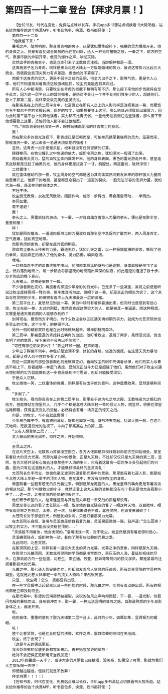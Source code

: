# 第四百一十二章 登台【拜求月票！】
        【告知书友，时代在变化，免费站点难以长存，手机app多书源站点切换看书大势所趋，站长给你推荐的这个换源APP，听书音色多、换源、找书都好使！】
       第四百一十二章
       “给我留下来！”
       暴喝之声，陡然响彻，那身着青袍的男子，已是犹如鹰隼般扑下，强横的灵力爆发开来，他的身体之上，竟是有着犹如金属般的光芒在闪烁，给人一种无可摧毁之感，一拳之下，前方的空气，直接尽数的炸裂开来，低沉的爆炸之声，响彻天际。
       突然出手的青袍男子，也是立即引来了无数目光注视，当即眼神都是一凛。
       这青袍男子名为青虎，同样是来自北苍大陆上一方极端强横的势力，虽说这等势力比起三大商会，西极殿这些顶尖势力有点差距，但也绝对不算弱了。
       而眼下这青虎的实力，更是不弱于之前的吴峒，他全力出手之下，那等气势，更是令人心悸，他们不知道面对着青虎这般强横阻拦，牧尘究竟能否将其闯过。
       所有人心中都清楚，只要牧尘在青虎的拦截下稍稍有所不济，那么接下来他的步伐就将会至于此次，因为这一层平台上的其他强者，是绝对不会让一个并不比他们强多少的人，超越他们，登上了那第二层，最终享受最完美的圣灵洗礼。
       在那高高在上的第二层平台中，七道傲立在所有人之上的人影同样是注视着这一幕，而夏悠然玉手都忍不住的紧握起来，现在的牧尘，如果想要登上这里，那么他就必须展现出震慑力，因为此时第三层平台上的其他强者，实力都不比青虎弱，一旦他无法震慑住这些强者，那么接下来他想要登上这里，恐怕其他人都不会让他如愿。
       “呵。”柳影则是轻轻冷笑一声，眼神玩味而阴冷的盯着牧尘的身影。
       轰！
       而在那众多的目光注视下，那青虎已是低喝而至，可怕拳风携带着强悍的灵力，笼罩而来，那般凌厉一拳，足以击杀一名通天境后期的强者！
       显然，这青虎一出手便是杀招，根本就没有任何留情的打算。
       磅礴拳风，在牧尘瞳孔之中急速的放大，旋即冷冽之色，犹如潮水一般涌了出来。
       燃烧着黑炎灵力，猛的自牧尘体内爆发开来，他的身体表面，黑色的雷光游走开来，甚至连其皮肤都是泛起了幽黑的光，他的身体更是拔高了一寸，胸膛处，两道雷纹，陡然浮现！
       二纹雷体！
       就在雷体催动的那一霎，牧尘周身的空气都是因为其肉体突然间散发出来的那种强大力量而被震爆开去，他脚下的地面，甚至都是崩裂出了一道道的裂纹，一股无法形容的澎湃力量，犹如大海一般，荡漾在他的身体之内。
       不吐不快。
       牧尘面无表情，衣袍无风鼓动，猎猎作响，旋即一步跨出，周身黑雷涌动，一拳而出。
       拳风如雷。
       毫不退避！
       轰！
       拳头之上，黑雷疯狂的游动，下一霎，一对各自蕴含着惊人力量的拳头，便已是在那半空，重重相撞！
       砰！
       犹如是陨石撞击，一道道肉眼可见的力量波纹自那半空中急促的扩散而开，两人周身百丈，空气震爆，犹如真空地带。
       而那青虎的面色，却是在此时猛的剧变。
       那自牧尘拳头上传来的力量，霸道无匹，犹如九天之雷，以一种极端蛮横的姿态，撕裂了他的拳风，最后疯狂的涌入了他的身体，灵力防御，瞬间崩溃。
       噗嗤。
       一口鲜血忍不住的自青虎嘴中喷出，他那原本威猛的身形也是剧颤，身体直接是倒飞了出去，然后落到地面上，每一步都会将那坚硬的地面踏出深深的裂痕，如此蹬蹬的连退了数十步，方才彻底的稳下身形。
       九天梯上，仿佛是安静了一瞬。
       不少强者面色变幻，再度看向那道少年身影的目光中，已是多了一些凝重，虽说之前便是听说过牧尘废掉吴峒一臂的事，但毕竟耳听为虚，但眼下这一幕，却是真正的眼见为实了，这个来自北苍灵院的少年，的确拥有着冲上九天梯最高一层的资格。
       第二层平台上，夏悠然见到这一幕，美目中顿时有着惊喜涌出来，但同时也是感到有些心惊，牧尘先前一拳，太过的刚猛，竟然连青虎这等实力的人，都是被其一拳逼退，而这种程度，又哪里是通天境初期的人能够办到的？
       到得现在，夏悠然方才明白，为什么牧尘会以区区通天境初期的实力，就成为北苍灵院参加圣灵山的代表，这个少年，的确很不凡。
       另外一侧的柳影双目也是在此时微微眯起来，眼神阴翳而森冷。
       第三层中，那被震退的青虎抹去嘴角的血迹，他盯着牧尘，退后了两步，虽然没说话，但也表明了他的意思，接下来他不会再出手阻拦了。
       “可还有哪位朋友要出手？”牧尘环顾一圈，轻声问道。
       少年立于群强环伺中，神色却是波澜不惊，修长的身躯，俊逸的面庞，在这漫天灵力暴动间，却是让得人忍不住的多看了几眼。
       而这一层其他的那些强者面色则是微微变幻，看向牧尘的眼中充满着忌惮，他们的实力与青虎不相上下，后者能够一拳震飞青虎，显然真正战斗力已是超越了他们，虽然他们对于牧尘以通天境初期的实力就能做到这一步也是感到不可思议，但却只能接受现实。
       于是众人沉默。
       牧尘微微一笑，二纹雷体的强横，同样是有些出乎他的意料，这种震慑效果，显然是堪称完美。
       “多谢了。”
       牧尘抬头，看向那高高在上的第二层平台，那里处于这洗礼之地之殿，无数强者为之眼红的地方，但能够站在那里的人，几乎个个都是北苍大陆年轻一辈的顶尖人物，而显然，想要在那里站稳脚跟，获得圣灵洗礼的资格，必然将会有着一场真正的惊天之战。
       但是，他牧尘，可不会就此畏惧！
       少年黑色眸子中，有着锐利涌动，旋即他脚掌一踏，身形冲天而起，犹如大鹏一般，在这片天地间，无数道目光的注视下，冲向了那高高在上的第二层。
       “又有人想登第二层了...”
       灵力暴动的天地间中，惊呼之声，开始响彻。
       ...
       圣灵山之外。
       在这片天空上，无数势力首脑凌空而立，各方大佬都是将视线投射向前方空间裂缝处，那里有着巨大的灵力光幕，而那光幕之中的景象，正是九天梯，不过却仅仅只是九天梯的第二层，显然，各方大佬并没有心情去注意那些不入流的争斗，只有着这最高一层的争斗会引起他们的兴趣，因为只有在这里胜利的人，才能够获得最终的圣灵洗礼！
       太苍院长负手而立，他面色毫无波澜的望着那光幕中的景象，那里面有着七道人影，都是如今北苍大陆上年轻一辈中的顶尖人物，但在其中，并没有见到牧尘的身影。
       周围有着一些若有若无的目光看过来，特别是那龙魔宫的人，黑龙至尊的嘴角更是有着淡淡的嘲讽勾起，那个叫做牧尘的小子，竟然连登上这九天梯的资格都没有吗？看来是他太高看那小子了...这一次，北苍灵院的脸怕是得丢光了。
       他们寄予希望的人，结果连登顶与其他顶尖年轻一辈交战的资格都没有。
       黑龙至尊讥讽的看了太苍院长一眼，旋即他的目光随意的瞥了一眼这片天地，双目微眯，眼中有着阴寒之色掠过，太苍，这一次，我要你来得去不得，北苍灵院，也该支离破碎了！
       太苍院长对于那些目光，倒是犹如未闻，只是盯着那灵力光幕。
       在太苍院长身后，洛璃与灵溪也是俏目看着光幕，灵溪黛眉微微一簇，轻声道:“怎么回事？以牧尘的实力，不可能会没资格登顶的...”
       “灵溪姐不用着急，他会出现的。”洛璃浅浅一笑，对于牧尘，她显然是拥有着足够的信心。
       灵溪螓首轻点，旋即神色一动，看向了那有些动静的光幕之景。
       与此同时，北苍灵院。
       在那灵院的上空，同样有着一道巨大无比的灵力光幕，光幕之中的景象，同样是那九天梯。
       在那灵力光幕周围，无数北苍灵院的学员都是凌空而立，黑压压的人海，蔓延到视线的尽头，在那最前方的一些位置，沈苍生，李玄通，苏萱，鹤妖等等院内的顶尖学员，都是紧紧的注视着那巨大的光幕。
       光幕之中，那七道人影安静而立，但却散发着令人窒息的压迫感，所有北苍灵院的学员神色凝重，这就是北苍大陆年轻一辈的顶尖人物吗？果然很厉害。
       只是...牧尘呢？怎么一直都没有出现...
       在一些学员眼中泛起疑惑以及一些担忧的时候，那光幕之中，突然有着动静出现，所有的视线都是立即投射而去。
       在那光幕中，弥漫的云海突然被撕裂，尖锐的破风之声响彻而起，下一霎，一道光影，快若闪电般的暴掠而出，身形俯冲而下，那一霎，一种无法言明的凌厉之感，自那道熟悉的少年身影身体之上，爆发开来。
       嘭。
       他的身体，重重的落到了那九天梯第二层平台上，此时的少年，如鹰如隼，显得极为的耀眼。
       吼！
       整个北苍灵院，也是在此时猛的沸腾，欢呼之声，震耳欲聋的响彻在天地间。
       牧尘，终于出现了！
       （这是今天的保底更新。
       我会将每天的保底更新都写出来后，再开始写加更的章节！
       绝对不会把保底更新用来当做加更！
       2013年的最后一天半了，或许大家的月票都已经枯竭，没关系，如果没了月票，那就为我们大主宰吆喝一声吧！
       即便越拉越远，但我们就是不放弃！
       拜求月票！！！！）
       【告知书友，时代在变化，免费站点难以长存，手机app多书源站点切换看书大势所趋，站长给你推荐的这个换源APP，听书音色多、换源、找书都好使！】